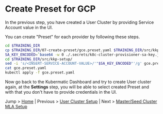 # Create Preset for GCP

In the previous step, you have created a User Cluster by providing Service Account value in the UI.

You can create "Preset" for each provider by following these steps.

```bash
cd $TRAINING_DIR
cp $TRAINING_DIR/07-create-preset/gce.preset.yaml $TRAINING_DIR/src/kkp-setup/
SA_KEY_ENCODED=`base64 -w 0 ./.secrets/k8c-cluster-provisioner-sa-key.json`
cd $TRAINING_DIR/src/kkp-setup/
sed -i 's/<INSERT-SERVICE-ACCOUNT-VALUE>/'"$SA_KEY_ENCODED"'/g' gce.preset.yaml
cat gce.preset.yaml
kubectl apply -f gce.preset.yaml
```

Now go back to the Kubermatic Dashboard and try to create User cluster again, at the **Settings** step, you will be able to select created Preset and with that you don't have to provide credentials in the UI.

Jump > [Home](../README.md) | Previous > [User Cluster Setup](../06-create-user-cluster/README.md) | Next > [Master/Seed Cluster MLA Setup](../08-deploy-master-cluster-mla/README.md)